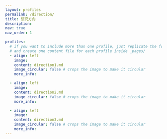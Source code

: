 ```yaml
---
layout: profiles
permalink: /direction/
title: 研究方向
description: 
nav: true
nav_order: 1

profiles:
  # if you want to include more than one profile, just replicate the following block
  # and create one content file for each profile inside _pages/
  - align: left
    image: 
    content: direction1.md
    image_circular: false # crops the image to make it circular
    more_info: 

  - align: left
    image: 
    content: direction2.md
    image_circular: false # crops the image to make it circular
    more_info: 

  - align: left
    image: 
    content: direction3.md
    image_circular: false # crops the image to make it circular
    more_info: 
---
```


